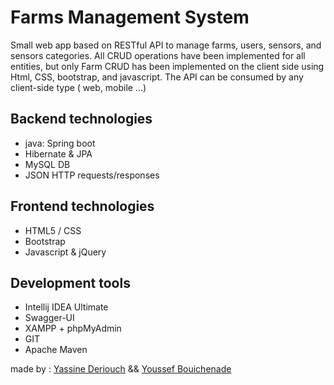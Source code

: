 # Farms Management System
Small web app based on RESTful API to manage farms, users, sensors, and sensors categories. 
All CRUD operations have been implemented for all entities, but only Farm CRUD has been implemented on the client side using Html, CSS, bootstrap, and javascript.
The API can be consumed by any client-side type ( web, mobile ...)

## Backend technologies
- java: Spring boot 
- Hibernate & JPA
- MySQL DB
- JSON HTTP requests/responses

## Frontend technologies
- HTML5 / CSS
- Bootstrap
- Javascript & jQuery

## Development tools
- Intellij IDEA Ultimate
- Swagger-UI
- XAMPP + phpMyAdmin
- GIT
- Apache Maven

made by : [Yassine Deriouch](https://github.com/YassineDeriouch) && [Youssef Bouichenade](https://github.com/Youssef-Yb07)</br>
